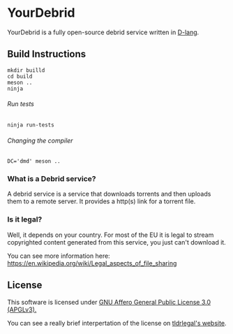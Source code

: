 # YourDebrid

YourDebrid is a fully open-source debrid service written in [D-lang](https://dlang.org/).


## Build Instructions

```
mkdir builld
cd build
meson ..
ninja
```

###### Run tests
```
ninja run-tests
```

###### Changing the compiler
```
DC='dmd' meson ..
```


### What is a Debrid service?

A debrid service is a service that downloads torrents and then uploads them to a remote server. It provides a http(s) link for a torrent file.


### Is it legal?

Well, it depends on your country.
For most of the EU it is legal to stream copyrighted content generated from this service, you just can't download it.

You can see more information here: https://en.wikipedia.org/wiki/Legal_aspects_of_file_sharing


## License

This software is licensed under [GNU Affero General Public License 3.0 (APGLv3).](https://www.gnu.org/licenses/agpl-3.0.en.html)

You can see a really brief interpertation of the license on [tldrlegal's website](https://tldrlegal.com/license/gnu-affero-general-public-license-v3-%28agpl-3.0%29).

